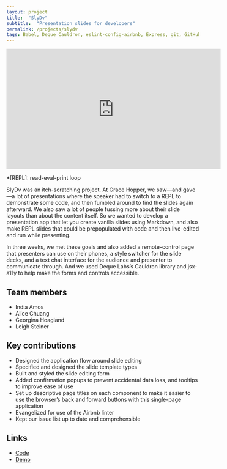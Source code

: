 ```yaml
---
layout: project
title:  "SlyDv"
subtitle:  "Presentation slides for developers"
permalink: /projects/slydv
tags: Babel, Deque Cauldron, eslint-config-airbnb, Express, git, GitHub, jsx-a11y, Marked, Node, Postgres, React, react-document-title, Redux, Runkit, Sequelize, Socket.io, Waffle.io, Webpack​
---
```


<iframe width="560" height="315" src="https://www.youtube-nocookie.com/embed/8gZyN4T3C9A?rel=0" frameborder="0" gesture="media" allow="encrypted-media" allowfullscreen></iframe>

*[REPL]: read-eval-print loop

SlyDv was an itch-scratching project. At Grace Hopper, we saw—and gave—a lot of presentations where the speaker had to switch to a REPL to demonstrate some code, and then fumbled around to find the slides again afterward. We also saw a lot of people fussing more about their slide layouts than about the content itself. So we wanted to develop a presentation app that let you create vanilla slides using Markdown, and also make REPL slides that could be prepopulated with code and then live-edited and run while presenting.

In three weeks, we met these goals and also added a remote-control page that presenters can use on their phones, a style switcher for the slide decks, and a text chat interface for the audience and presenter to communicate through. And we used Deque Labs’s Cauldron library and jsx-a11y to help make the forms and controls accessible.

## Team members

-   India Amos
-   Alice Chuang
-   Georgina Hoagland
-   Leigh Steiner

## Key contributions

-   Designed the application flow around slide editing 
-   Specified and designed the slide template types
-   Built and styled the slide editing form
-   Added confirmation popups to prevent accidental data loss, and tooltips to improve ease of use
-   Set up descriptive page titles on each component to make it easier to use the browser’s back and forward buttons with this single-page application
-   Evangelized for use of the Airbnb linter
-   Kept our issue list up to date and comprehensible

## Links

-   [Code](https://github.com/EvilDeds/slydv)
-   [Demo](http://www.slydv.tech/)
